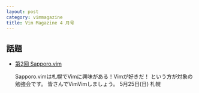 ```yaml
---
layout: post
category: vimmagazine
title: Vim Magazine 4 月号
---
```


## 話題

- [第2回 Sapporo.vim](http://atnd.org/events/49000)

  Sapporo.vimは札幌でVimに興味がある！Vimが好きだ！ という方が対象の勉強会です。 皆さんでVimVimしましょう。
  5月25日(日) 札幌

